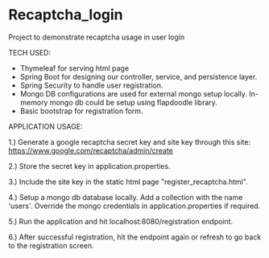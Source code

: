 # Recaptcha_login
Project to demonstrate recaptcha usage in user login

TECH USED:

- Thymeleaf for serving html page
- Spring Boot for designing our controller, service, and persistence layer.
- Spring Security to handle user registration.
- Mongo DB configurations are used for external mongo setup locally. In-memory
  mongo db could be setup using flapdoodle library.
- Basic bootstrap for registration form.

APPLICATION USAGE:

1.) Generate a google recaptcha secret key and site key through this site:
    https://www.google.com/recaptcha/admin/create

2.) Store the secret key in application.properties.

3.) Include the site key in the static html page "register_recaptcha.html".

4.) Setup a mongo db database locally. Add a collection with the name 'users'.
    Override the mongo credentials in application.properties if required.

5.) Run the application and hit localhost:8080/registration endpoint.

6.) After successful registration, hit the endpoint again or refresh to go 
back to the registration screen.
